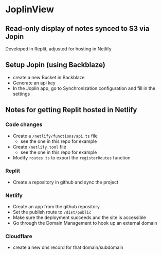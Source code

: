 # JoplinView
## Read-only display of notes synced to S3 via Jopin
Developed in Replit, adjusted for hosting in Netlify

## Setup Jopin (using Backblaze)
- create a new Bucket in Backblaze
- Generate an api key
- In the Joplin app, go to Synchronization configuration and fill in the settings

## Notes for getting Replit hosted in Netlify
### Code changes
- Create a `/netlify/functions/api.ts` file
  - see the one in this repo for example
- Create `/netlify.toml` file
   - see the one in this repo for example
- Modify `routes.ts` to export the `registerRoutes` function
### Replit
- Create a repository in github and sync the project
### Netlify
- Create an app from the github repository
- Set the publish route to `/dist/public`
- Make sure the deployment succeeds and the site is accessible
- Go through the Domain Management to hook up an external domain
### Cloudflare
- create a new dns record for that domain/subdomain
